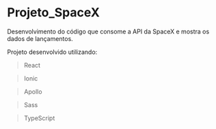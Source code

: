 # Projeto_SpaceX

Desenvolvimento do código que consome a API da SpaceX e mostra os dados de lançamentos.


Projeto desenvolvido utilizando:

>React

>Ionic

>Apollo 

>Sass

>TypeScript



